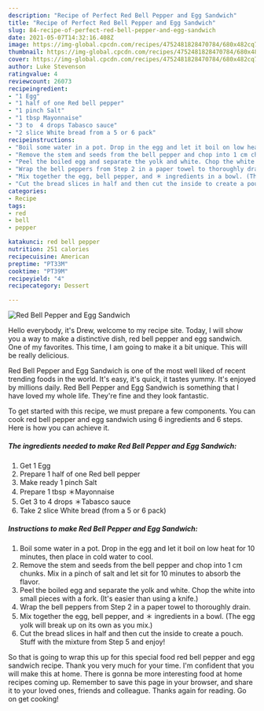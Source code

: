 ```yaml
---
description: "Recipe of Perfect Red Bell Pepper and Egg Sandwich"
title: "Recipe of Perfect Red Bell Pepper and Egg Sandwich"
slug: 84-recipe-of-perfect-red-bell-pepper-and-egg-sandwich
date: 2021-05-07T14:32:16.408Z
image: https://img-global.cpcdn.com/recipes/4752481828470784/680x482cq70/red-bell-pepper-and-egg-sandwich-recipe-main-photo.jpg
thumbnail: https://img-global.cpcdn.com/recipes/4752481828470784/680x482cq70/red-bell-pepper-and-egg-sandwich-recipe-main-photo.jpg
cover: https://img-global.cpcdn.com/recipes/4752481828470784/680x482cq70/red-bell-pepper-and-egg-sandwich-recipe-main-photo.jpg
author: Luke Stevenson
ratingvalue: 4
reviewcount: 26073
recipeingredient:
- "1 Egg"
- "1 half of one Red bell pepper"
- "1 pinch Salt"
- "1 tbsp Mayonnaise"
- "3 to  4 drops Tabasco sauce"
- "2 slice White bread from a 5 or 6 pack"
recipeinstructions:
- "Boil some water in a pot. Drop in the egg and let it boil on low heat for 10 minutes, then place in cold water to cool."
- "Remove the stem and seeds from the bell pepper and chop into 1 cm chunks. Mix in a pinch of salt and let sit for 10 minutes to absorb the flavor."
- "Peel the boiled egg and separate the yolk and white. Chop the white into small pieces with a fork. (It&#39;s easier than using a knife.)"
- "Wrap the bell peppers from Step 2 in a paper towel to thoroughly drain."
- "Mix together the egg, bell pepper, and ＊ ingredients in a bowl. (The egg yolk will break up on its own as you mix.)"
- "Cut the bread slices in half and then cut the inside to create a pouch. Stuff with the mixture from Step 5 and enjoy!"
categories:
- Recipe
tags:
- red
- bell
- pepper

katakunci: red bell pepper 
nutrition: 251 calories
recipecuisine: American
preptime: "PT33M"
cooktime: "PT39M"
recipeyield: "4"
recipecategory: Dessert

---
```



![Red Bell Pepper and Egg Sandwich](https://img-global.cpcdn.com/recipes/4752481828470784/680x482cq70/red-bell-pepper-and-egg-sandwich-recipe-main-photo.jpg)

Hello everybody, it's Drew, welcome to my recipe site. Today, I will show you a way to make a distinctive dish, red bell pepper and egg sandwich. One of my favorites. This time, I am going to make it a bit unique. This will be really delicious.

Red Bell Pepper and Egg Sandwich is one of the most well liked of recent trending foods in the world. It's easy, it's quick, it tastes yummy. It's enjoyed by millions daily. Red Bell Pepper and Egg Sandwich is something that I have loved my whole life. They're fine and they look fantastic.




To get started with this recipe, we must prepare a few components. You can cook red bell pepper and egg sandwich using 6 ingredients and 6 steps. Here is how you can achieve it.

<!--inarticleads1-->

##### The ingredients needed to make Red Bell Pepper and Egg Sandwich:

1. Get 1 Egg
1. Prepare 1 half of one Red bell pepper
1. Make ready 1 pinch Salt
1. Prepare 1 tbsp ＊Mayonnaise
1. Get 3 to  4 drops ＊Tabasco sauce
1. Take 2 slice White bread (from a 5 or 6 pack)




<!--inarticleads2-->

##### Instructions to make Red Bell Pepper and Egg Sandwich:

1. Boil some water in a pot. Drop in the egg and let it boil on low heat for 10 minutes, then place in cold water to cool.
1. Remove the stem and seeds from the bell pepper and chop into 1 cm chunks. Mix in a pinch of salt and let sit for 10 minutes to absorb the flavor.
1. Peel the boiled egg and separate the yolk and white. Chop the white into small pieces with a fork. (It&#39;s easier than using a knife.)
1. Wrap the bell peppers from Step 2 in a paper towel to thoroughly drain.
1. Mix together the egg, bell pepper, and ＊ ingredients in a bowl. (The egg yolk will break up on its own as you mix.)
1. Cut the bread slices in half and then cut the inside to create a pouch. Stuff with the mixture from Step 5 and enjoy!




So that is going to wrap this up for this special food red bell pepper and egg sandwich recipe. Thank you very much for your time. I'm confident that you will make this at home. There is gonna be more interesting food at home recipes coming up. Remember to save this page in your browser, and share it to your loved ones, friends and colleague. Thanks again for reading. Go on get cooking!
